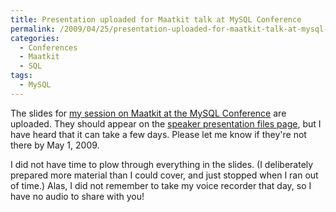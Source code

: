 ```yaml
---
title: Presentation uploaded for Maatkit talk at MySQL Conference
permalink: /2009/04/25/presentation-uploaded-for-maatkit-talk-at-mysql-conference/
categories:
  - Conferences
  - Maatkit
  - SQL
tags:
  - MySQL
---
```

The slides for [my session on Maatkit at the MySQL Conference][1] are uploaded. They should appear on the [speaker presentation files page][2], but I have heard that it can take a few days. Please let me know if they're not there by May 1, 2009.

I did not have time to plow through everything in the slides. (I deliberately prepared more material than I could cover, and just stopped when I ran out of time.) Alas, I did not remember to take my voice recorder that day, so I have no audio to share with you!

 [1]: http://en.oreilly.com/mysql2009/public/schedule/detail/5677
 [2]: http://www.mysqlconf.com/mysql2009/public/schedule/proceedings
